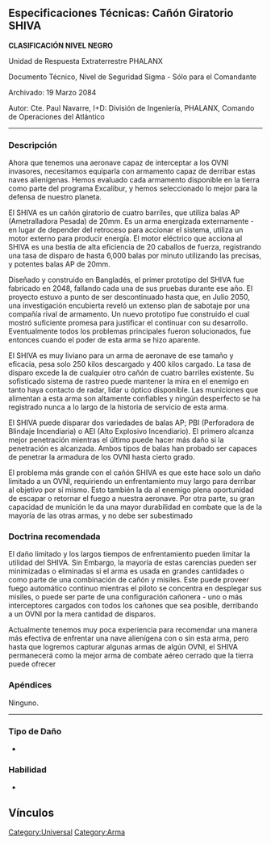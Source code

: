 ## Especificaciones Técnicas: Cañón Giratorio SHIVA

**CLASIFICACIÓN NIVEL NEGRO**

Unidad de Respuesta Extraterrestre PHALANX

Documento Técnico, Nivel de Seguridad Sigma - Sólo para el Comandante

Archivado: 19 Marzo 2084

Autor: Cte. Paul Navarre, I+D: División de Ingeniería, PHALANX, Comando
de Operaciones del Atlántico

------------------------------------------------------------------------

### Descripción

Ahora que tenemos una aeronave capaz de interceptar a los OVNI
invasores, necesitamos equiparla con armamento capaz de derribar estas
naves alienígenas. Hemos evaluado cada armamento disponible en la tierra
como parte del programa Excalibur, y hemos seleccionado lo mejor para la
defensa de nuestro planeta.

El SHIVA es un cañón giratorio de cuatro barriles, que utiliza balas AP
(Ametralladora Pesada) de 20mm. Es un arma energizada externamente - en
lugar de depender del retroceso para accionar el sistema, utiliza un
motor externo para producir energía. El motor eléctrico que acciona al
SHIVA es una bestia de alta eficiencia de 20 caballos de fuerza,
registrando una tasa de disparo de hasta 6,000 balas por minuto
utilizando las precisas, y potentes balas AP de 20mm.

Diseñado y construido en Bangladés, el primer prototipo del SHIVA fue
fabricado en 2048, fallando cada una de sus pruebas durante ese año. El
proyecto estuvo a punto de ser descontinuado hasta que, en Julio 2050,
una investigación encubierta reveló un extenso plan de sabotaje por una
compañía rival de armamento. Un nuevo prototipo fue construido el cual
mostró suficiente promesa para justificar el continuar con su
desarrollo. Eventualmente todos los problemas principales fueron
solucionados, fue entonces cuando el poder de esta arma se hizo
aparente.

El SHIVA es muy liviano para un arma de aeronave de ese tamaño y
eficacia, pesa solo 250 kilos descargado y 400 kilos cargado. La tasa de
disparo excede la de cualquier otro cañón de cuatro barriles existente.
Su sofisticado sistema de rastreo puede mantener la mira en el enemigo
en tanto haya contacto de radar, lidar u óptico disponible. Las
municiones que alimentan a esta arma son altamente confiables y ningún
desperfecto se ha registrado nunca a lo largo de la historia de servicio
de esta arma.

El SHIVA puede disparar dos variedades de balas AP; PBI (Perforadora de
Blindaje Incendiaria) o AEI (Alto Explosivo Incendiario). El primero
alcanza mejor penetración mientras el último puede hacer más daño si la
penetración es alcanzada. Ambos tipos de balas han probado ser capaces
de penetrar la armadura de los OVNI hasta cierto grado.

El problema más grande con el cañón SHIVA es que este hace solo un daño
limitado a un OVNI, requiriendo un enfrentamiento muy largo para
derribar al objetivo por sí mismo. Esto también la da al enemigo plena
oportunidad de escapar o retornar el fuego a nuestra aeronave. Por otra
parte, su gran capacidad de munición le da una mayor durabilidad en
combate que la de la mayoría de las otras armas, y no debe ser
subestimado

### Doctrina recomendada

El daño limitado y los largos tiempos de enfrentamiento pueden limitar
la utilidad del SHIVA. Sin Embargo, la mayoría de estas carencias pueden
ser minimizadas o eliminadas si el arma es usada en grandes cantidades o
como parte de una combinación de cañón y misiles. Este puede proveer
fuego automático continuo mientras el piloto se concentra en desplegar
sus misiles, o puede ser parte de una configuración cañonera - uno o más
interceptores cargados con todos los cañones que sea posible, derribando
a un OVNI por la mera cantidad de disparos.

Actualmente tenemos muy poca experiencia para recomendar una manera más
efectiva de enfrentar una nave alienígena con o sin esta arma, pero
hasta que logremos capturar algunas armas de algún OVNI, el SHIVA
permanecerá como la mejor arma de combate aéreo cerrado que la tierra
puede ofrecer

### Apéndices

Ninguno.

------------------------------------------------------------------------

### Tipo de Daño

-

### Habilidad

-

## Vínculos

[Category:Universal](Category:Universal "wikilink")
[Category:Arma](Category:Arma "wikilink")